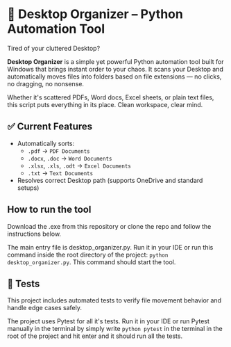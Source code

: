 # 🧹 Desktop Organizer – Python Automation Tool

Tired of your cluttered Desktop?

**Desktop Organizer** is a simple yet powerful Python automation tool built for Windows that brings instant order to your chaos. It scans your Desktop and automatically moves files into folders based on file extensions — no clicks, no dragging, no nonsense.

Whether it's scattered PDFs, Word docs, Excel sheets, or plain text files, this script puts everything in its place. Clean workspace, clear mind.

## ✅ Current Features

- Automatically sorts:
  - `.pdf` → `PDF Documents`
  - `.docx`, `.doc` → `Word Documents`
  - `.xlsx`, `.xls`, `.odt` → `Excel Documents`
  - `.txt` → `Text Documents`
- Resolves correct Desktop path (supports OneDrive and standard setups)

## How to run the tool

Download the .exe from this repository or clone the repo and follow the instructions below.

The main entry file is desktop_organizer.py. Run it in your IDE or run this command inside the
root directory of the project: `python desktop_organizer.py`. This command should start the
tool.

## 🧪 Tests

This project includes automated tests to verify file movement behavior and handle edge cases safely.

The project uses Pytest for all it's tests. Run it in your IDE or run Pytest manually in the 
terminal by simply write `python pytest` in the terminal in the root of the project and hit enter and it should run all the tests. 
